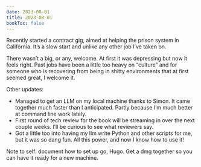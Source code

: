 ```yaml
---
date: 2023-08-01
title: 2023-08-01
bookToc: false
---
```

Recently started a contract gig, aimed at helping the prison system in California. It’s a slow start and unlike any other job I’ve taken on. 

There wasn’t a big, or any, welcome. At first it was depressing but now it feels right. Past jobs have been a little too heavy on “culture” and for someone who is recovering from being in shitty environments that at first seemed great, I welcome it. 

Other updates:
- Managed to get an LLM on my local machine thanks to Simon.  It came together much faster than I anticipated. Partly because I’m much better at command line work lately. 
- First round of tech review for the book will be streaming in over the next couple weeks. I’ll be curious to see what reviewers say. 
- Got a little too into having my llm write Python and other scripts for me, but it was so dang fun. All this power, and now I know how to use it!

Note to self: document how to set up go, Hugo. Get a dmg together so you can have it ready for a new machine. 